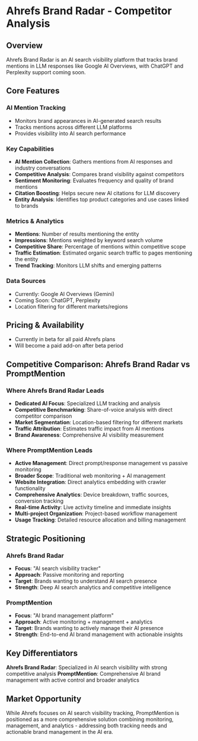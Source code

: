 # Ahrefs Brand Radar - Competitor Analysis

## Overview
Ahrefs Brand Radar is an AI search visibility platform that tracks brand mentions in LLM responses like Google AI Overviews, with ChatGPT and Perplexity support coming soon.

## Core Features

### AI Mention Tracking
- Monitors brand appearances in AI-generated search results
- Tracks mentions across different LLM platforms
- Provides visibility into AI search performance

### Key Capabilities
- **AI Mention Collection**: Gathers mentions from AI responses and industry conversations
- **Competitive Analysis**: Compares brand visibility against competitors
- **Sentiment Monitoring**: Evaluates frequency and quality of brand mentions  
- **Citation Boosting**: Helps secure new AI citations for LLM discovery
- **Entity Analysis**: Identifies top product categories and use cases linked to brands

### Metrics & Analytics
- **Mentions**: Number of results mentioning the entity
- **Impressions**: Mentions weighted by keyword search volume
- **Competitive Share**: Percentage of mentions within competitive scope
- **Traffic Estimation**: Estimated organic search traffic to pages mentioning the entity
- **Trend Tracking**: Monitors LLM shifts and emerging patterns

### Data Sources
- Currently: Google AI Overviews (Gemini)
- Coming Soon: ChatGPT, Perplexity
- Location filtering for different markets/regions

## Pricing & Availability
- Currently in beta for all paid Ahrefs plans
- Will become a paid add-on after beta period

## Competitive Comparison: Ahrefs Brand Radar vs PromptMention

### Where Ahrefs Brand Radar Leads
- **Dedicated AI Focus**: Specialized LLM tracking and analysis
- **Competitive Benchmarking**: Share-of-voice analysis with direct competitor comparison
- **Market Segmentation**: Location-based filtering for different markets
- **Traffic Attribution**: Estimates traffic impact from AI mentions
- **Brand Awareness**: Comprehensive AI visibility measurement

### Where PromptMention Leads
- **Active Management**: Direct prompt/response management vs passive monitoring
- **Broader Scope**: Traditional web monitoring + AI management
- **Website Integration**: Direct analytics embedding with crawler functionality
- **Comprehensive Analytics**: Device breakdown, traffic sources, conversion tracking
- **Real-time Activity**: Live activity timeline and immediate insights
- **Multi-project Organization**: Project-based workflow management
- **Usage Tracking**: Detailed resource allocation and billing management

## Strategic Positioning

### Ahrefs Brand Radar
- **Focus**: "AI search visibility tracker"
- **Approach**: Passive monitoring and reporting
- **Target**: Brands wanting to understand AI search presence
- **Strength**: Deep AI search analytics and competitive intelligence

### PromptMention
- **Focus**: "AI brand management platform"
- **Approach**: Active monitoring + management + analytics
- **Target**: Brands wanting to actively manage their AI presence
- **Strength**: End-to-end AI brand management with actionable insights

## Key Differentiators

**Ahrefs Brand Radar**: Specialized in AI search visibility with strong competitive analysis
**PromptMention**: Comprehensive AI brand management with active control and broader analytics

## Market Opportunity
While Ahrefs focuses on AI search visibility tracking, PromptMention is positioned as a more comprehensive solution combining monitoring, management, and analytics - addressing both tracking needs and actionable brand management in the AI era.